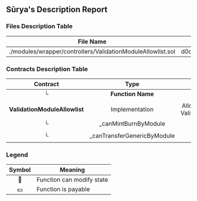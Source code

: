 ## Sūrya's Description Report

### Files Description Table


|  File Name  |  SHA-1 Hash  |
|-------------|--------------|
| ./modules/wrapper/controllers/ValidationModuleAllowlist.sol | d0d55b5e50198754367a44b0010c1ee5074b9db8 |


### Contracts Description Table


|  Contract  |         Type        |       Bases      |                  |                 |
|:----------:|:-------------------:|:----------------:|:----------------:|:---------------:|
|     └      |  **Function Name**  |  **Visibility**  |  **Mutability**  |  **Modifiers**  |
||||||
| **ValidationModuleAllowlist** | Implementation | AllowlistModule, ValidationModule |||
| └ | _canMintBurnByModule | Internal 🔒 |   | |
| └ | _canTransferGenericByModule | Internal 🔒 |   | |


### Legend

|  Symbol  |  Meaning  |
|:--------:|-----------|
|    🛑    | Function can modify state |
|    💵    | Function is payable |
